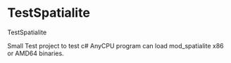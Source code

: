 # TestSpatialite
TestSpatialite

Small Test project to test c# AnyCPU program can load mod_spatialite x86 or AMD64 binaries.
